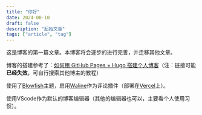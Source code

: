 ```yaml
---
title: "你好"
date: 2024-08-10
draft: false
description: "起始文章"
tags: ["article", "tag"]
---
```

这是博客的第一篇文章。本博客将会逐步的进行完善，并迁移其他文章。

博客的搭建参考了：[如何用 GitHub Pages + Hugo 搭建个人博客](https://github.com/miawithcode/blog/blob/main/cuttontail/content/blog/202208%20create-a-wesite-using-github-pages-and-hugo/index.md)（注：链接可能**已经失效**，可自行搜索其他博主的教程）

使用了[Blowfish](https://blowfish.page/)主题，启用[Waline](https://waline.js.org/)作为评论插件（部署在[Vercel](https://vercel.com/)上）。

使用VScode作为默认的博客编辑器（其他的编辑器也可以，主要看个人使用习惯）。
